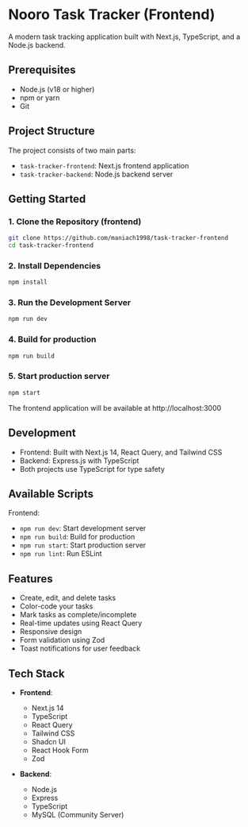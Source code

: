 # Nooro Task Tracker (Frontend)

A modern task tracking application built with Next.js, TypeScript, and a Node.js backend.

## Prerequisites

- Node.js (v18 or higher)
- npm or yarn
- Git

## Project Structure

The project consists of two main parts:

- `task-tracker-frontend`: Next.js frontend application
- `task-tracker-backend`: Node.js backend server

## Getting Started

### 1. Clone the Repository (frontend)

```bash
git clone https://github.com/maniach1998/task-tracker-frontend
cd task-tracker-frontend
```

### 2. Install Dependencies

```bash
npm install
```

### 3. Run the Development Server

```bash
npm run dev
```

### 4. Build for production

```bash
npm run build
```

### 5. Start production server

```bash
npm start
```

The frontend application will be available at http://localhost:3000

## Development

- Frontend: Built with Next.js 14, React Query, and Tailwind CSS
- Backend: Express.js with TypeScript
- Both projects use TypeScript for type safety

## Available Scripts

Frontend:

- `npm run dev`: Start development server
- `npm run build`: Build for production
- `npm run start`: Start production server
- `npm run lint`: Run ESLint

## Features

- Create, edit, and delete tasks
- Color-code your tasks
- Mark tasks as complete/incomplete
- Real-time updates using React Query
- Responsive design
- Form validation using Zod
- Toast notifications for user feedback

## Tech Stack

- **Frontend**:

  - Next.js 14
  - TypeScript
  - React Query
  - Tailwind CSS
  - Shadcn UI
  - React Hook Form
  - Zod

- **Backend**:
  - Node.js
  - Express
  - TypeScript
  - MySQL (Community Server)
